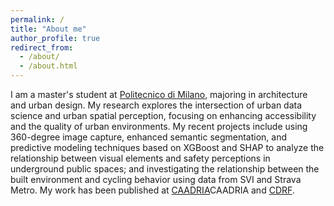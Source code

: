 ```yaml
---
permalink: /
title: "About me"
author_profile: true
redirect_from: 
  - /about/
  - /about.html
---
```



I am a master's student at [Politecnico di Milano](https://www.polimi.it/en/), majoring in architecture and urban design. My research explores the intersection of urban data science and urban spatial perception, focusing on enhancing accessibility and the quality of urban environments. My recent projects include using 360-degree image capture, enhanced semantic segmentation, and predictive modeling techniques based on XGBoost and SHAP to analyze the relationship between visual elements and safety perceptions in underground public spaces; and investigating the relationship between the built environment and cycling behavior using data from SVI and Strava Metro. My work has been published at [CAADRIA](https://caadria2024.org/wp-content/uploads/2024/04/272-EXPLORING-VISUAL-FACTORS-INFLUENCING-WOMEN_S-PERCEIVED-INSECURITY-IN-METRO-STATIONS-AND-ADJACENT-BUILT-ENVIRONMENTS.pdf)CAADRIA and [CDRF](https://www.digitalfutures.world/conference/18.html).
